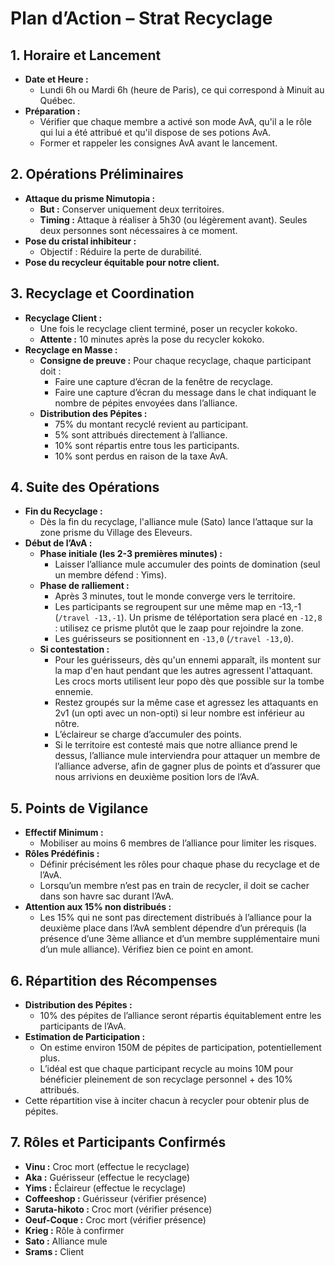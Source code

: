 # Plan d’Action – Strat Recyclage

## 1. Horaire et Lancement
- **Date et Heure :**
  - Lundi 6h ou Mardi 6h (heure de Paris), ce qui correspond à Minuit au Québec.
- **Préparation :**
  - Vérifier que chaque membre a activé son mode AvA, qu'il a le rôle qui lui a été attribué et qu'il dispose de ses potions AvA.
  - Former et rappeler les consignes AvA avant le lancement.

## 2. Opérations Préliminaires
- **Attaque du prisme Nimutopia :**
  - **But :** Conserver uniquement deux territoires.
  - **Timing :** Attaque à réaliser à 5h30 (ou légèrement avant). Seules deux personnes sont nécessaires à ce moment.
- **Pose du cristal inhibiteur :**
  - Objectif : Réduire la perte de durabilité.
- **Pose du recycleur équitable pour notre client.**

## 3. Recyclage et Coordination
- **Recyclage Client :**
  - Une fois le recyclage client terminé, poser un recycler kokoko.
  - **Attente :** 10 minutes après la pose du recycler kokoko.
- **Recyclage en Masse :**
  - **Consigne de preuve :** Pour chaque recyclage, chaque participant doit :
    - Faire une capture d’écran de la fenêtre de recyclage.
    - Faire une capture d’écran du message dans le chat indiquant le nombre de pépites envoyées dans l’alliance.
  - **Distribution des Pépites :**
    - 75% du montant recyclé revient au participant.
    - 5% sont attribués directement à l’alliance.
    - 10% sont répartis entre tous les participants.
    - 10% sont perdus en raison de la taxe AvA.

## 4. Suite des Opérations
- **Fin du Recyclage :**
  - Dès la fin du recyclage, l'alliance mule (Sato) lance l’attaque sur la zone prisme du Village des Eleveurs.
- **Début de l’AvA :**
  - **Phase initiale (les 2-3 premières minutes) :**
    - Laisser l’alliance mule accumuler des points de domination (seul un membre défend : Yims).
  - **Phase de ralliement :**
    - Après 3 minutes, tout le monde converge vers le territoire.
    - Les participants se regroupent sur une même map en -13,-1 (`/travel -13,-1`). Un prisme de téléportation sera placé en `-12,8` : utilisez ce prisme plutôt que le zaap pour rejoindre la zone.
    - Les guérisseurs se positionnent en `-13,0` (`/travel -13,0`).
  - **Si contestation :**
    - Pour les guérisseurs, dès qu'un ennemi apparaît, ils montent sur la map d'en haut pendant que les autres agressent l'attaquant. Les crocs morts utilisent leur popo dès que possible sur la tombe ennemie.
    - Restez groupés sur la même case et agressez les attaquants en 2v1 (un opti avec un non-opti) si leur nombre est inférieur au nôtre.
    - L’éclaireur se charge d’accumuler des points.
    - Si le territoire est contesté mais que notre alliance prend le dessus, l’alliance mule interviendra pour attaquer un membre de l’alliance adverse, afin de gagner plus de points et d’assurer que nous arrivions en deuxième position lors de l’AvA.

## 5. Points de Vigilance
- **Effectif Minimum :**
  - Mobiliser au moins 6 membres de l’alliance pour limiter les risques.
- **Rôles Prédéfinis :**
  - Définir précisément les rôles pour chaque phase du recyclage et de l’AvA.
  - Lorsqu’un membre n’est pas en train de recycler, il doit se cacher dans son havre sac durant l’AvA.
- **Attention aux 15% non distribués :**
  - Les 15% qui ne sont pas directement distribués à l’alliance pour la deuxième place dans l’AvA semblent dépendre d’un prérequis (la présence d’une 3ème alliance et d’un membre supplémentaire muni d’un mule alliance). Vérifiez bien ce point en amont.

## 6. Répartition des Récompenses
- **Distribution des Pépites :**
  - 10% des pépites de l’alliance seront répartis équitablement entre les participants de l’AvA.
- **Estimation de Participation :**
  - On estime environ 150M de pépites de participation, potentiellement plus.
  - L’idéal est que chaque participant recycle au moins 10M pour bénéficier pleinement de son recyclage personnel + des 10% attribués.
- Cette répartition vise à inciter chacun à recycler pour obtenir plus de pépites.

## 7. Rôles et Participants Confirmés
- **Vinu :** Croc mort (effectue le recyclage)
- **Aka :** Guérisseur (effectue le recyclage)
- **Yims :** Éclaireur (effectue le recyclage)
- **Coffeeshop :** Guérisseur (vérifier présence)
- **Saruta-hikoto :** Croc mort (vérifier présence)
- **Oeuf-Coque :** Croc mort (vérifier présence)
- **Krieg :** Rôle à confirmer
- **Sato :** Alliance mule
- **Srams :** Client
